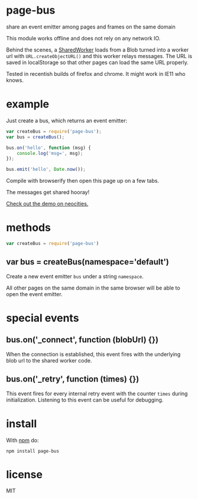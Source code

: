 # page-bus

share an event emitter among pages and frames on the same domain

This module works offline and does not rely on any network IO.

Behind the scenes, a
[SharedWorker](https://developer.mozilla.org/en-US/docs/Web/API/SharedWorker)
loads from a Blob turned into a worker url with `URL.createObjectURL()`
and this worker relays messages. The URL is saved in localStorage so that other
pages can load the same URL properly.

Tested in recentish builds of firefox and chrome. It might work in IE11 who
knows.

# example

Just create a bus, which returns an event emitter:

``` js
var createBus = require('page-bus');
var bus = createBus();

bus.on('hello', function (msg) {
    console.log('msg=', msg);
});

bus.emit('hello', Date.now());
```

Compile with browserify then open this page up on a few tabs.

The messages get shared hooray!

[Check out the demo on neocities.](https://substack.neocities.org/pagebus.html)

# methods

``` js
var createBus = require('page-bus')
```

## var bus = createBus(namespace='default')

Create a new event emitter `bus` under a string `namespace`.

All other pages on the same domain in the same browser will be able to open the
event emitter.

# special events

## bus.on('_connect', function (blobUrl) {})

When the connection is established, this event fires with the underlying blob
url to the shared worker code.

## bus.on('_retry', function (times) {})

This event fires for every internal retry event with the counter `times` during
initialization. Listening to this event can be useful for debugging.

# install

With [npm](https://npmjs.org) do:

```
npm install page-bus
```

# license

MIT
